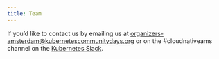 ```yaml
---
title: Team
---
```


If you’d like to contact us by emailing us at [organizers-amsterdam@kubernetescommunitydays.org](mailto://organizers-amsterdam@kubernetescommunitydays.org) or on the #cloudnativeams channel on the [Kubernetes Slack](https://slack.k8s.io).
